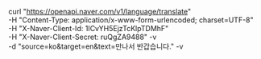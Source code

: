 curl "https://openapi.naver.com/v1/language/translate" \
-H "Content-Type: application/x-www-form-urlencoded; charset=UTF-8" \
-H "X-Naver-Client-Id: 1ICvYH5EjzTcKlpTDMhF" \
-H "X-Naver-Client-Secret: ruQgZA9488" -v \
-d "source=ko&target=en&text=만나서 반갑습니다." -v
